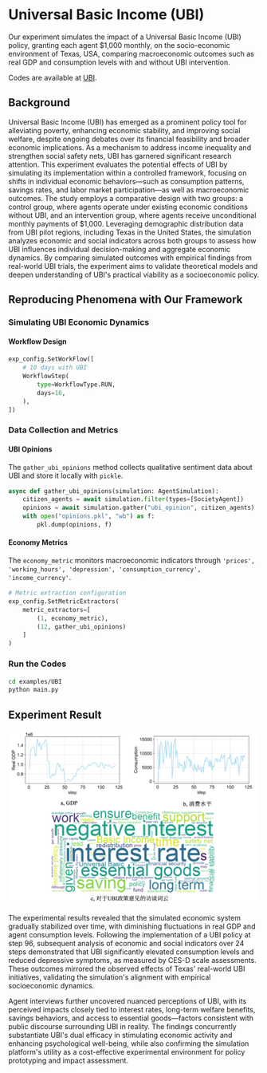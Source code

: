 # Universal Basic Income (UBI)

Our experiment simulates the impact of a Universal Basic Income (UBI) policy, granting each agent $1,000 monthly, on the socio-economic environment of Texas, USA, comparing macroeconomic outcomes such as real GDP and consumption levels with and without UBI intervention.

Codes are available at [UBI](https://github.com/tsinghua-fib-lab/agentsociety/tree/main/examples/UBI).

## Background

Universal Basic Income (UBI) has emerged as a prominent policy tool for alleviating poverty, enhancing economic stability, and improving social welfare, despite ongoing debates over its financial feasibility and broader economic implications. As a mechanism to address income inequality and strengthen social safety nets, UBI has garnered significant research attention. This experiment evaluates the potential effects of UBI by simulating its implementation within a controlled framework, focusing on shifts in individual economic behaviors—such as consumption patterns, savings rates, and labor market participation—as well as macroeconomic outcomes. The study employs a comparative design with two groups: a control group, where agents operate under existing economic conditions without UBI, and an intervention group, where agents receive unconditional monthly payments of $1,000. Leveraging demographic distribution data from UBI pilot regions, including Texas in the United States, the simulation analyzes economic and social indicators across both groups to assess how UBI influences individual decision-making and aggregate economic dynamics. By comparing simulated outcomes with empirical findings from real-world UBI trials, the experiment aims to validate theoretical models and deepen understanding of UBI's practical viability as a socioeconomic policy.

## Reproducing Phenomena with Our Framework  

### Simulating UBI Economic Dynamics  

#### Workflow Design  

```python
exp_config.SetWorkFlow([
    # 10 days with UBI
    WorkflowStep(
        type=WorkflowType.RUN, 
        days=10, 
    ),  
])
```

### Data Collection and Metrics

#### UBI Opinions

The `gather_ubi_opinions` method collects qualitative sentiment data about UBI and store it locally with `pickle`.

```python
async def gather_ubi_opinions(simulation: AgentSimulation):
    citizen_agents = await simulation.filter(types=[SocietyAgent])
    opinions = await simulation.gather("ubi_opinion", citizen_agents)
    with open("opinions.pkl", "wb") as f:
        pkl.dump(opinions, f)
```

#### Economy Metrics

The `economy_metric` monitors macroeconomic indicators  through `'prices', 'working_hours', 'depression', 'consumption_currency', 'income_currency'`.

```python
# Metric extraction configuration
exp_config.SetMetricExtractors(
    metric_extractors=[
        (1, economy_metric),          
        (12, gather_ubi_opinions)     
    ]
)
```

### Run the Codes

```bash
cd examples/UBI
python main.py
```

## Experiment Result

![UbiResult](../img/04-ubi-result.png)

The experimental results revealed that the simulated economic system gradually stabilized over time, with diminishing fluctuations in real GDP and agent consumption levels. Following the implementation of a UBI policy at step 96, subsequent analysis of economic and social indicators over 24 steps demonstrated that UBI significantly elevated consumption levels and reduced depressive symptoms, as measured by CES-D scale assessments. These outcomes mirrored the observed effects of Texas' real-world UBI initiatives, validating the simulation's alignment with empirical socioeconomic dynamics. 

Agent interviews further uncovered nuanced perceptions of UBI, with its perceived impacts closely tied to interest rates, long-term welfare benefits, savings behaviors, and access to essential goods—factors consistent with public discourse surrounding UBI in reality. The findings concurrently substantiate UBI's dual efficacy in stimulating economic activity and enhancing psychological well-being, while also confirming the simulation platform's utility as a cost-effective experimental environment for policy prototyping and impact assessment.
